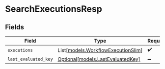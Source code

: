 # SearchExecutionsResp


## Fields

| Field                                                                    | Type                                                                     | Required                                                                 | Description                                                              |
| ------------------------------------------------------------------------ | ------------------------------------------------------------------------ | ------------------------------------------------------------------------ | ------------------------------------------------------------------------ |
| `executions`                                                             | List[[models.WorkflowExecutionSlim](../models/workflowexecutionslim.md)] | :heavy_check_mark:                                                       | N/A                                                                      |
| `last_evaluated_key`                                                     | [Optional[models.LastEvaluatedKey]](../models/lastevaluatedkey.md)       | :heavy_minus_sign:                                                       | N/A                                                                      |